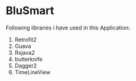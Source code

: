 # BluSmart


Following libraries i have used in this Application: 
1) Retrofit2
2) Guava
3) Rxjava2
4) butterknife
5) Dagger2
6) TimeLineView
